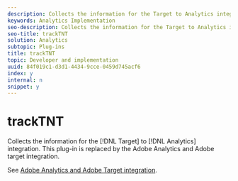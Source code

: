 ```yaml
---
description: Collects the information for the Target to Analytics integration. This plug-in is replaced by the Adobe Analytics and Adobe target integration.
keywords: Analytics Implementation
seo-description: Collects the information for the Target to Analytics integration. This plug-in is replaced by the Adobe Analytics and Adobe target integration.
seo-title: trackTNT
solution: Analytics
subtopic: Plug-ins
title: trackTNT
topic: Developer and implementation
uuid: 84f019c1-d3d1-4434-9cce-0459d745acf6
index: y
internal: n
snippet: y
---
```


# trackTNT

Collects the information for the [!DNL Target] to [!DNL Analytics] integration. This plug-in is replaced by the Adobe Analytics and Adobe target integration.

See [Adobe Analytics and Adobe Target integration](https://marketing.adobe.com/resources/help/en_US/target/a4t/). 
